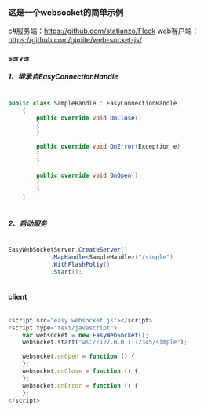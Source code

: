 ### 这是一个websocket的简单示例
c#服务端：https://github.com/statianzo/Fleck
web客户端：https://github.com/gimite/web-socket-js/

#### server
##### 1、继承自EasyConnectionHandle
``` csharp

public class SampleHandle : EasyConnectionHandle
    {
        public override void OnClose()
        {
        }

        public override void OnError(Exception e)
        {
        }

        public override void OnOpen()
        {
        }
    }
    
```

##### 2、启动服务
``` c#

EasyWebSocketServer.CreateServer()
            .MapHandle<SampleHandle>("/simple")
            .WithFlashPoliy()
            .Start();
            
```
#### client
``` javascript

<script src="easy.websocket.js"></script>
<script type="text/javascript">
    var websocket = new EasyWebSocket();
    websocket.start("ws://127.0.0.1:12345/simple");

    websocket.onOpen = function () {
    };
    websocket.onClose = function () {
    };
    websocket.onError = function () {
    };
</script>

```
